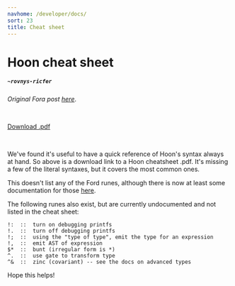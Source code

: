 ```yaml
---
navhome: /developer/docs/
sort: 23
title: Cheat sheet
---
```


# Hoon cheat sheet
##### `~rovnys-ricfer`

_Original Fora post_ [*here*](https://urbit.org/fora/posts/~2017.9.18..22.31.06..24d5~).

<br />

[Download .pdf](https://storage.googleapis.com/media.urbit.org/docs/hoon-cheat-sheet-08-26-17.pdf)

<br />

We've found it's useful to have a quick reference of Hoon's syntax always at 
hand. So above is a download link to a Hoon cheatsheet .pdf. It's missing a 
few of the literal syntaxes, but it covers the most common ones. 

This doesn't list any of the Ford runes, although there is now at least 
some documentation for those [here](/developer/docs/arvo/internals/ford/runes). 

The following runes also exist, but are currently undocumented and not listed in the cheat sheet:

```
!:  ::  turn on debugging printfs
!.  ::  turn off debugging printfs
!;  ::  using the "type of type", emit the type for an expression
!,  ::  emit AST of expression
$*  ::  bunt (irregular form is *)
^.  ::  use gate to transform type
^&  ::  zinc (covariant) -- see the docs on advanced types
```

Hope this helps!
